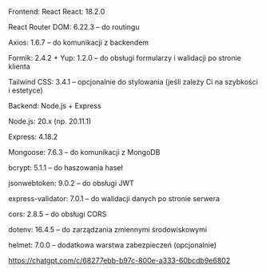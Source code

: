 Frontend: React
React: 18.2.0

React Router DOM: 6.22.3 – do routingu

Axios: 1.6.7 – do komunikacji z backendem

Formik: 2.4.2 + Yup: 1.2.0 – do obsługi formularzy i walidacji po stronie klienta

Tailwind CSS: 3.4.1 – opcjonalnie do stylowania (jeśli zależy Ci na szybkości i estetyce)

Backend: Node.js + Express

Node.js: 20.x (np. 20.11.1)

Express: 4.18.2

Mongoose: 7.6.3 – do komunikacji z MongoDB

bcrypt: 5.1.1 – do haszowania haseł

jsonwebtoken: 9.0.2 – do obsługi JWT

express-validator: 7.0.1 – do walidacji danych po stronie serwera

cors: 2.8.5 – do obsługi CORS

dotenv: 16.4.5 – do zarządzania zmiennymi środowiskowymi

helmet: 7.0.0 – dodatkowa warstwa zabezpieczeń (opcjonalnie)

https://chatgpt.com/c/68277ebb-b97c-800e-a333-60bcdb9e6802